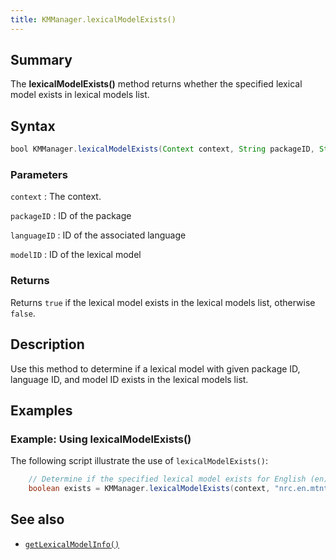 ```yaml
---
title: KMManager.lexicalModelExists()
---
```


## Summary
The **lexicalModelExists()** method returns whether the specified lexical model exists in lexical models list.

## Syntax
```java
bool KMManager.lexicalModelExists(Context context, String packageID, String languageID, String modelID) 
```

### Parameters
`context`
: The context.

`packageID`
: ID of the package

`languageID`
: ID of the associated language

`modelID`
: ID of the lexical model

### Returns
Returns `true` if the lexical model exists in the lexical models list, otherwise `false`.

## Description
Use this method to determine if a lexical model with given package ID, language ID, and model ID exists in the lexical models list.

## Examples

### Example: Using lexicalModelExists()
The following script illustrate the use of `lexicalModelExists()`:
```java
    // Determine if the specified lexical model exists for English (en)
    boolean exists = KMManager.lexicalModelExists(context, "nrc.en.mtnt", "en", "nrc.en.mtnt");
```

## See also
* [`getLexicalModelInfo()`](getLexicalModelInfo)
